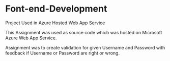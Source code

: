 # Font-end-Development
Project Used in Azure Hosted Web App Service

This Assignment was used as source code which was hosted on Microsoft Azure Web App Service.

Assignment was to create validation for given Username and Password with feedback if Username or Password are right or wrong.
